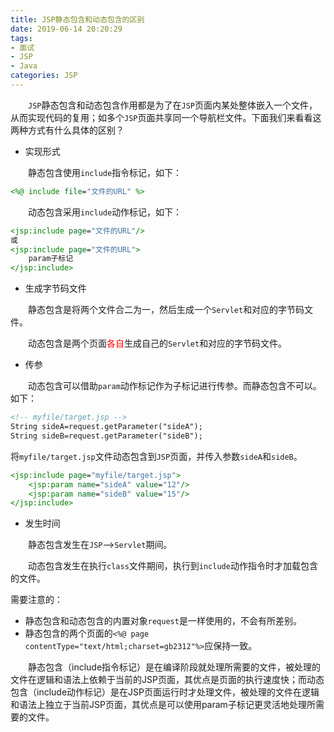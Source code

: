 ```yaml
---
title: JSP静态包含和动态包含的区别
date: 2019-06-14 20:20:29
tags:
- 面试
- JSP
- Java
categories: JSP
---
```


&emsp;&emsp;`JSP`静态包含和动态包含作用都是为了在`JSP`页面内某处整体嵌入一个文件，从而实现代码的复用；如多个`JSP`页面共享同一个导航栏文件。下面我们来看看这两种方式有什么具体的区别？

+ 实现形式

&emsp;&emsp;静态包含使用`include`指令标记，如下：

```jsp
<%@ include file="文件的URL" %>
```

&emsp;&emsp;动态包含采用`include`动作标记，如下：

```jsp
<jsp:include page="文件的URL"/>
或
<jsp:include page="文件的URL">
    param子标记
</jsp:include>
```

+ 生成字节码文件

&emsp;&emsp;静态包含是将两个文件合二为一，然后生成一个`Servlet`和对应的字节码文件。

&emsp;&emsp;动态包含是两个页面<span style="color:red">各自</span>生成自己的`Servlet`和对应的字节码文件。

+ 传参

&emsp;&emsp;动态包含可以借助`param`动作标记作为子标记进行传参。而静态包含不可以。如下：

```jsp
<!-- myfile/target.jsp -->
String sideA=request.getParameter("sideA");
String sideB=request.getParameter("sideB");
```

将`myfile/target.jsp`文件动态包含到`JSP`页面，并传入参数`sideA`和`sideB`。

```jsp
<jsp:include page="myfile/target.jsp">
    <jsp:param name="sideA" value="12"/>
    <jsp:param name="sideB" value="15"/>
</jsp:include>
```

+ 发生时间

&emsp;&emsp;静态包含发生在`JSP`——>`Servlet`期间。

&emsp;&emsp;动态包含发生在执行`class`文件期间，执行到`include`动作指令时才加载包含的文件。

需要注意的：

+ 静态包含和动态包含的内置对象`request`是一样使用的，不会有所差别。
+ 静态包含的两个页面的`<%@ page contentType="text/html;charset=gb2312"%>`应保持一致。

&emsp;&emsp;静态包含（include指令标记）是在编译阶段就处理所需要的文件，被处理的文件在逻辑和语法上依赖于当前的JSP页面，其优点是页面的执行速度快；而动态包含（include动作标记）是在JSP页面运行时才处理文件，被处理的文件在逻辑和语法上独立于当前JSP页面，其优点是可以使用param子标记更灵活地处理所需要的文件。
